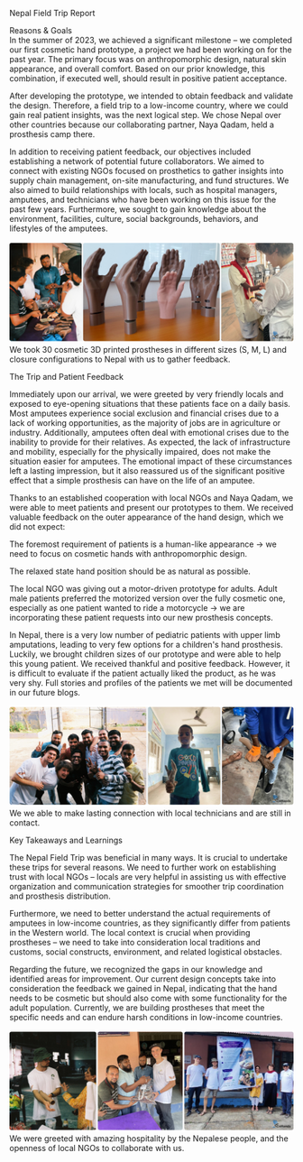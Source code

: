 Nepal Field Trip Report 

Reasons & Goals   
In the summer of 2023, we achieved a significant milestone – we completed our first cosmetic hand prototype, a project we had been working on for the past year. The primary focus was on anthropomorphic design, natural skin appearance, and overall comfort. Based on our prior knowledge, this combination, if executed well, should result in positive patient acceptance. 

After developing the prototype, we intended to obtain feedback and validate the design. Therefore, a field trip to a low-income country, where we could gain real patient insights, was the next logical step. We chose Nepal over other countries because our collaborating partner, Naya Qadam, held a prosthesis camp there.  

In addition to receiving patient feedback, our objectives included establishing a network of potential future collaborators. We aimed to connect with existing NGOs focused on prosthetics to gather insights into supply chain management, on-site manufacturing, and fund structures. We also aimed to build relationships with locals, such as hospital managers, amputees, and technicians who have been working on this issue for the past few years. Furthermore, we sought to gain knowledge about the environment, facilities, culture, social backgrounds, behaviors, and lifestyles of the amputees. 

![](blog/2024-01-31-nepal-prototypes.png)
We took 30 cosmetic 3D printed prostheses in different sizes (S, M, L) and closure configurations to Nepal with us to gather feedback. 


The Trip and Patient Feedback  

Immediately upon our arrival, we were greeted by very friendly locals and exposed to eye-opening situations that these patients face on a daily basis. Most amputees experience social exclusion and financial crises due to a lack of working opportunities, as the majority of jobs are in agriculture or industry. Additionally, amputees often deal with emotional crises due to the inability to provide for their relatives. As expected, the lack of infrastructure and mobility, especially for the physically impaired, does not make the situation easier for amputees. The emotional impact of these circumstances left a lasting impression, but it also reassured us of the significant positive effect that a simple prosthesis can have on the life of an amputee. 

Thanks to an established cooperation with local NGOs and Naya Qadam, we were able to meet patients and present our prototypes to them. We received valuable feedback on the outer appearance of the hand design, which we did not expect: 

The foremost requirement of patients is a human-like appearance → we need to focus on cosmetic hands with anthropomorphic design. 

The relaxed state hand position should be as natural as possible. 

The local NGO was giving out a motor-driven prototype for adults. Adult male patients preferred the motorized version over the fully cosmetic one, especially as one patient wanted to ride a motorcycle → we are incorporating these patient requests into our new prosthesis concepts.  

In Nepal, there is a very low number of pediatric patients with upper limb amputations, leading to very few options for a children's hand prosthesis. Luckily, we brought children sizes of our prototype and were able to help this young patient. We received thankful and positive feedback. However, it is difficult to evaluate if the patient actually liked the product, as he was very shy. Full stories and profiles of the patients we met will be documented in our future blogs. 

![](blog/2024-01-31-nepal-patients.png)
We we able to make lasting connection with local technicians and are still in contact.


Key Takeaways and Learnings 

The Nepal Field Trip was beneficial in many ways. It is crucial to undertake these trips for several reasons. We need to further work on establishing trust with local NGOs – locals are very helpful in assisting us with effective organization and communication strategies for smoother trip coordination and prosthesis distribution. 

Furthermore, we need to better understand the actual requirements of amputees in low-income countries, as they significantly differ from patients in the Western world. The local context is crucial when providing prostheses – we need to take into consideration local traditions and customs, social constructs, environment, and related logistical obstacles. 

Regarding the future, we recognized the gaps in our knowledge and identified areas for improvement. Our current design concepts take into consideration the feedback we gained in Nepal, indicating that the hand needs to be cosmetic but should also come with some functionality for the adult population. Currently, we are building prostheses that meet the specific needs and can endure harsh conditions in low-income countries.

![](blog/2024-01-31-nepal-partners.png)
We were greeted with amazing hospitality by the Nepalese people, and the openness of local NGOs to collaborate with us.
